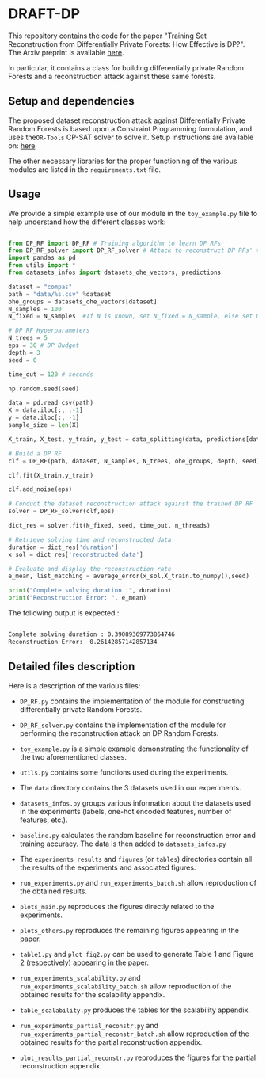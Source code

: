 # DRAFT-DP

This repository contains the code for the paper "Training Set Reconstruction from Differentially Private Forests: How Effective is DP?". The Arxiv preprint is available [here](https://arxiv.org/abs/2502.05307).

In particular, it contains a class for building differentially private Random Forests and a reconstruction attack against these same forests.

## Setup and dependencies

The proposed dataset reconstruction attack against Differentially Private Random Forests is based upon a Constraint Programming formulation, and uses the`OR-Tools` CP-SAT solver to solve it. Setup instructions are available on: [here](https://developers.google.com/optimization/install/python)
 
The other necessary libraries for the proper functioning of the various modules are listed in the `requirements.txt` file.

## Usage

We provide a simple example use of our module in the `toy_example.py` file to help understand how the different classes work:

```python

from DP_RF import DP_RF # Training algorithm to learn DP RFs
from DP_RF_solver import DP_RF_solver # Attack to reconstruct DP RFs' training data
import pandas as pd
from utils import * 
from datasets_infos import datasets_ohe_vectors, predictions

dataset = "compas"
path = "data/%s.csv" %dataset
ohe_groups = datasets_ohe_vectors[dataset]
N_samples = 100
N_fixed = N_samples  #If N is known, set N_fixed = N_sample, else set N_fixed = None

# DP RF Hyperparameters
N_trees = 5
eps = 30 # DP Budget
depth = 3
seed = 0

time_out = 120 # seconds

np.random.seed(seed)

data = pd.read_csv(path)
X = data.iloc[:, :-1]
y = data.iloc[:, -1]
sample_size = len(X)

X_train, X_test, y_train, y_test = data_splitting(data, predictions[dataset], sample_size - N_samples, seed)

# Build a DP RF 
clf = DP_RF(path, dataset, N_samples, N_trees, ohe_groups, depth, seed)

clf.fit(X_train,y_train)

clf.add_noise(eps) 

# Conduct the dataset reconstruction attack against the trained DP RF
solver = DP_RF_solver(clf,eps)

dict_res = solver.fit(N_fixed, seed, time_out, n_threads)

# Retrieve solving time and reconstructed data
duration = dict_res['duration']
x_sol = dict_res['reconstructed_data']

# Evaluate and display the reconstruction rate
e_mean, list_matching = average_error(x_sol,X_train.to_numpy(),seed)

print("Complete solving duration :", duration)
print("Reconstruction Error: ", e_mean)
```

The following output is expected : 

``` bash

Complete solving duration : 0.39089369773864746
Reconstruction Error:  0.26142857142857134

```

## Detailed files description

Here is a description of the various files:

* `DP_RF.py` contains the implementation of the module for constructing differentially private Random Forests.

* `DP_RF_solver.py` contains the implementation of the module for performing the reconstruction attack on DP Random Forests.

* `toy_example.py` is a simple example demonstrating the functionality of the two aforementioned classes.

* `utils.py` contains some functions used during the experiments.

* The `data` directory contains the 3 datasets used in our experiments.

* `datasets_infos.py` groups various information about the datasets used in the experiments (labels, one-hot encoded features, number of features, etc.).

* `baseline.py` calculates the random baseline for reconstruction error and training accuracy. The data is then added to `datasets_infos.py`

* The `experiments_results` and `figures` (or `tables`) directories contain all the results of the experiments and associated figures.

* `run_experiments.py` and `run_experiments_batch.sh` allow reproduction of the obtained results.

* `plots_main.py` reproduces the figures directly related to the experiments.

* `plots_others.py` reproduces the remaining figures appearing in the paper.

* `table1.py` and `plot_fig2.py` can be used to generate Table 1 and Figure 2 (respectively) appearing in the paper.

* `run_experiments_scalability.py` and `run_experiments_scalability_batch.sh` allow reproduction of the obtained results for the scalability appendix.

* `table_scalability.py` produces the tables for the scalability appendix.

* `run_experiments_partial_reconstr.py` and `run_experiments_partial_reconstr_batch.sh` allow reproduction of the obtained results for the partial reconstruction appendix.

* `plot_results_partial_reconstr.py` reproduces the figures for the partial reconstruction appendix.